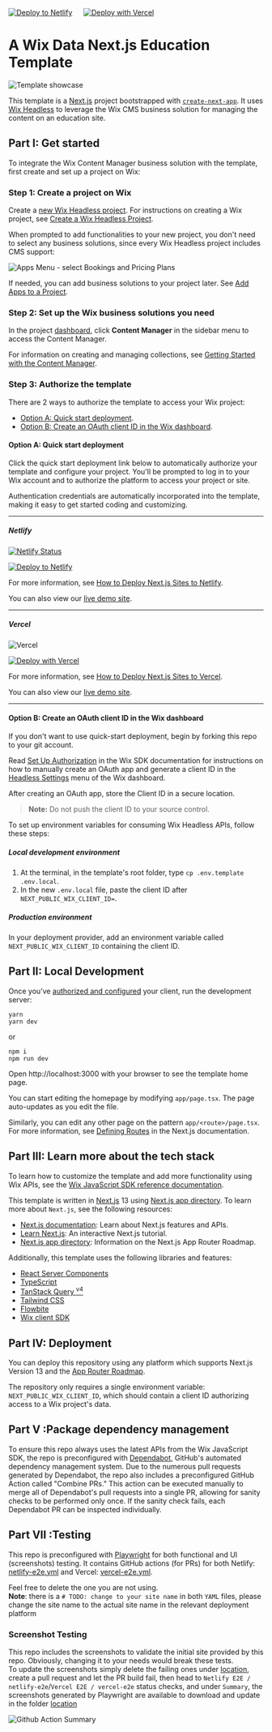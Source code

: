 [![Deploy to Netlify](https://www.netlify.com/img/deploy/button.svg)](https://manage.wix.com/headless-funnel-nextjs/netlify?repository=https://github.com/wix/wix-cms-nextjs-template) &emsp; [![Deploy with Vercel](https://vercel.com/button)](https://vercel.com/new/clone?integration-ids=oac_LZ0wUqGylqzgr8bE8a1R7JTE&skippable-integrations=1&build-command=yarn+build&deploymentIds=dpl_9Gtegfcme9RUmTXFvVGrP8BwDGUV&s=https%3A%2F%2Fgithub.com%2Fwix%2Fwix-cms-nextjs-template&demo-image=%2F%2Fgithub.com%2Fwix%2Fwix-cms-nextjs-template%2Fraw%2Fmain%2Fdocs%2Fmedia%2Ftemplate-showcase.gif&external-id=%7B%22repo%22%3A%22https%3A%2F%2Fgithub.com%2Fwix%2Fwix-cms-nextjs-template%22%2C%22referralInfo%22%3A%22repo-readme_education%22%7D&demo-title=Education+Starter&demo-description=Education+starter+template+with+Wix%E2%80%99s+Content+Management+solution.&demo-url=https%3A%2F%2Fvercel.cms-demo.wix.dev&repository-name=wix-cms-nextjs-template&referralInfo=repo-readme_education)

# A Wix Data Next.js Education Template

![Template showcase](./media/template-showcase.gif)

This template is a [Next.js](https://nextjs.org/) project bootstrapped with [`create-next-app`](https://github.com/vercel/next.js/tree/canary/packages/create-next-app). It uses [Wix Headless](https://dev.wix.com/api/sdk/about-wix-headless/overview) to leverage the Wix CMS business solution for managing the content on an education site.

## Part I: Get started

To integrate the Wix Content Manager business solution with the template, first create and set up a project on Wix:

### Step 1: Create a project on Wix

Create a [new Wix Headless project](https://www.wix.com/intro/headless?ref=netlify_github_education). For instructions on creating a Wix project, see [Create a Wix Headless Project](https://dev.wix.com/docs/go-headless/getting-started/setup/general-setup/create-a-project).

When prompted to add functionalities to your new project, you don't need to select any business solutions, since every Wix Headless project includes CMS support:

![Apps Menu - select Bookings and Pricing Plans](./media/project-business-solutions.png)

If needed, you can add business solutions to your project later. See [Add Apps to a Project](https://dev.wix.com/docs/go-headless/getting-started/setup/general-setup/add-apps-to-a-project).

### Step 2: Set up the Wix business solutions you need

In the project [dashboard](https://www.wix.com/my-account/site-selector/?buttonText=Select%20Site&title=Select%20a%20Site&autoSelectOnSingleSite=true&actionUrl=https:%2F%2Fwww.wix.com%2Fdashboard%2F%7B%7BmetaSiteId%7D%7D%2Fhome), click **Content Manager** in the sidebar menu to access the Content Manager.

For information on creating and managing collections, see [Getting Started with the Content Manager](https://support.wix.com/en/article/about-the-content-manager-7160473).

### Step 3: Authorize the template

There are 2 ways to authorize the template to access your Wix project:

- [Option A: Quick start deployment](#option-a-quick-start-deployment).
- [Option B: Create an OAuth client ID in the Wix dashboard](#option-b-create-an-oauth-client-id-in-the-wix-dashboard).

#### Option A: Quick start deployment

Click the quick start deployment link below to automatically authorize your template and configure your project. You'll be prompted to log in to your Wix account and to authorize the platform to access your project or site.

Authentication credentials are automatically incorporated into the template, making it easy to get started coding and customizing.

---

##### Netlify

[![Netlify Status](https://api.netlify.com/api/v1/badges/3dc4d147-be85-4063-bf14-01cc80da8125/deploy-status)](https://app.netlify.com/sites/wix-cms-nextjs-template/deploys)

[![Deploy to Netlify](https://www.netlify.com/img/deploy/button.svg)](https://manage.wix.com/headless-funnel-nextjs/netlify?repository=https://github.com/wix/wix-cms-nextjs-template)

For more information, see [How to Deploy Next.js Sites to Netlify](https://www.netlify.com/blog/2020/11/30/how-to-deploy-next.js-sites-to-netlify/).

You can also view our [live demo site](https://netlify.cms-demo.wix.dev/).

---

##### Vercel

![Vercel](https://vercelbadge.vercel.app/api/wix/wix-cms-nextjs-template?style=flat-square)

[![Deploy with Vercel](https://vercel.com/button)](https://vercel.com/new/clone?integration-ids=oac_LZ0wUqGylqzgr8bE8a1R7JTE&skippable-integrations=1&build-command=yarn+build&deploymentIds=dpl_9Gtegfcme9RUmTXFvVGrP8BwDGUV&s=https%3A%2F%2Fgithub.com%2Fwix%2Fwix-cms-nextjs-template&demo-image=%2F%2Fgithub.com%2Fwix%2Fwix-cms-nextjs-template%2Fraw%2Fmain%2Fdocs%2Fmedia%2Ftemplate-showcase.gif&external-id=%7B%22repo%22%3A%22https%3A%2F%2Fgithub.com%2Fwix%2Fwix-cms-nextjs-template%22%2C%22referralInfo%22%3A%22repo-readme_education%22%7D&demo-title=Education+Starter&demo-description=Education+starter+template+with+Wix%E2%80%99s+Content+Management+solution.&demo-url=https%3A%2F%2Fvercel.cms-demo.wix.dev&repository-name=wix-cms-nextjs-template&referralInfo=repo-readme_education)

For more information, see [How to Deploy Next.js Sites to Vercel](https://vercel.com/docs/frameworks/nextjs).

You can also view our [live demo site](https://vercel.cms-demo.wix.dev/).

---

#### Option B: Create an OAuth client ID in the Wix dashboard

If you don't want to use quick-start deployment, begin by forking this repo to your git account.

Read [Set Up Authorization](https://dev.wix.com/api/sdk/auth:-headless-visitors/authorization:-create-an-oauth-app) in the Wix SDK documentation for instructions on how to manually create an OAuth app and generate a client ID in the [Headless Settings](https://www.wix.com/my-account/site-selector/?buttonText=Select%20Site&title=Select%20a%20Site&autoSelectOnSingleSite=true&actionUrl=https:%2F%2Fwww.wix.com%2Fdashboard%2F%7B%7BmetaSiteId%7D%7D%2Foauth-apps-settings) menu of the Wix dashboard.

After creating an OAuth app, store the Client ID in a secure location.

> **Note:** Do not push the client ID to your source control.

To set up environment variables for consuming Wix Headless APIs, follow these steps:

##### Local development environment

1. At the terminal, in the template's root folder, type `cp .env.template .env.local`.
2. In the new `.env.local` file, paste the client ID after `NEXT_PUBLIC_WIX_CLIENT_ID=`.

##### Production environment

In your deployment provider, add an environment variable called `NEXT_PUBLIC_WIX_CLIENT_ID` containing the client ID.

## Part II: Local Development

Once you’ve [authorized and configured](#part-i-get-started) your client, run the development server:

```shell
yarn
yarn dev
```

or

```shell
npm i
npm run dev
```

Open http://localhost:3000 with your browser to see the template home page.

You can start editing the homepage by modifying `app/page.tsx`. The page auto-updates as you edit the file.

Similarly, you can edit any other page on the pattern `app/<route>/page.tsx`. For more information, see [Defining Routes](https://beta.nextjs.org/docs/routing/defining-routes) in the Next.js documentation.

## Part III: Learn more about the tech stack

To learn how to customize the template and add more functionality using Wix APIs, see the [Wix JavaScript SDK reference documentation](https://dev.wix.com/api/sdk).

This template is written in [Next.js](https://nextjs.org/docs) 13 using [Next.js app directory](https://beta.nextjs.org/docs/app-directory-roadmap). To learn more about `Next.js`, see the following resources:

- [Next.js documentation](https://nextjs.org/docs): Learn about Next.js features and APIs.
- [Learn Next.js](https://nextjs.org/learn): An interactive Next.js tutorial.
- [Next.js app directory](https://beta.nextjs.org/docs/app-directory-roadmap): Information on the Next.js App Router Roadmap.

Additionally, this template uses the following libraries and features:

- [React Server Components](https://nextjs.org/docs/advanced-features/react-18/server-components)
- [TypeScript](https://www.typescriptlang.org/docs/handbook/release-notes/typescript-4-9.html)
- [TanStack Query <sup>v4</sup>](https://tanstack.com/query/latest)
- [Tailwind CSS](https://tailwindcss.com/)
- [Flowbite](https://flowbite.com/)
- [Wix client SDK](https://dev.wix.com/api/sdk/introduction)

## Part IV: Deployment

You can deploy this repository using any platform which supports Next.js Version 13 and the [App Router Roadmap](https://beta.nextjs.org/docs/app-directory-roadmap).

The repository only requires a single environment variable: `NEXT_PUBLIC_WIX_CLIENT_ID`, which should contain a client ID authorizing access to a Wix project's data.

## Part V :Package dependency management

To ensure this repo always uses the latest APIs from the Wix JavaScript SDK, the repo is preconfigured with [Dependabot](https://docs.github.com/en/code-security/dependabot), GitHub's automated dependency management system. Due to the numerous pull requests generated by Dependabot, the repo also includes a preconfigured GitHub Action called "Combine PRs." This action can be executed manually to merge all of Dependabot's pull requests into a single PR, allowing for sanity checks to be performed only once. If the sanity check fails, each Dependabot PR can be inspected individually.

## Part VII :Testing

This repo is preconfigured with [Playwright](https://playwright.dev/) for both functional and UI (screenshots) testing.
It contains GitHub actions (for PRs) for both Netlify: [netlify-e2e.yml](../.github/workflows/netlify-e2e.yml) and Vercel: [vercel-e2e.yml](../.github/workflows/vercel-e2e.yml).

Feel free to delete the one you are not using.<br>
**Note**: there is a `# TODO: change to your site name` in both `YAML` files, please change the site name to the actual site name in the relevant deployment platform

### Screenshot Testing

This repo includes the screenshots to validate the initial site provided by this repo. Obviously, changing it to your needs would break these tests.<br>
To update the screenshots simply delete the failing ones under [location](../tests/e2e/__screenshots__), create a pull request and let the PR build fail, then head to `Netlify E2E / netlify-e2e`/`Vercel E2E / vercel-e2e` status checks, and under `Summary`, the screenshots generated by Playwright are available to download and update in the folder [location](../tests/e2e/__screenshots__)

![Github Action Summary](./media/github-action.png)
